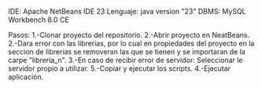 IDE: Apache NetBeans IDE 23
Lenguaje: java version "23"
DBMS: MySQL Workbench 8.0 CE

Pasos:
1.-Clonar proyecto del repositorio.
2.-Abrir proyecto en NeatBeans.
2.-Dara error con las librerias, por lo cual en propiedades del proyecto en la seccion de librerias se removeran las que se tienen y se importaran de la carpe "libreria_n".
3.-En caso de recibir error de servidor: Seleccionar le servidor propio a utilizar.
5.-Copiar y ejecutar los scripts.
4.-Ejecutar aplicación.
